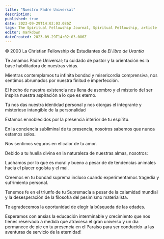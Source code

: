```yaml
---
title: "Nuestro Padre Universal"
description: 
published: true
date: 2023-09-29T14:02:03.086Z
tags: The Spiritual Fellowship Journal, Spiritual Fellowship, article
editor: markdown
dateCreated: 2023-09-29T14:02:03.086Z
---
```


<p class="v-card v-sheet theme--light grey lighten-3 px-2">© 2000 La Christian Fellowship de Estudiantes de <i>El libro de Urantia</i></p>


Te amamos Padre Universal; tu cuidado de pastor
y la orientación es la base habilitadora de nuestras
vidas.

Mientras contemplamos tu infinita bondad y
misericordia comprensiva, nos sentimos abrumados por
nuestra finitud e imperfección.

El hecho de nuestra existencia nos llena de asombro y
el misterio del ser inspira nuestra aspiración a
lo que es eterno.

Tú nos das nuestra identidad personal y nos otorgas el
integrante y misterioso intangible de la
personalidad

Estamos ennoblecidos por la presencia interior de tu
espíritu.

En la conciencia subliminal de tu presencia, nosotros
sabemos que nunca estamos solos.

Nos sentimos seguros en el calor de tu amor.

Debido a tu huella divina en la naturaleza de
nuestras almas, nosotros:

Luchamos por lo que es moral y bueno a pesar de
de tendencias animales hacia el placer egoísta
y el mal.

Creemos en tu bondad suprema incluso cuando
experimentamos tragedia y sufrimiento personal.

Tenemos fe en el triunfo de tu Supremacía
a pesar de la calamidad mundial y la desesperación
de la filosofía del pesimismo materialista.

Te agradecemos la oportunidad de elegir la búsqueda de
las edades.

Esperamos con ansias la educación interminable y
crecimiento que nos tienes reservado a medida que
atraviesa el gran universo y un día permanece de pie
en tu presencia en el Paraíso para ser conducido
¡a las aventuras de servicio de la eternidad!

